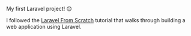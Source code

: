 My first Laravel project! 😊

I followed the [Laravel From Scratch](https://laracasts.com/series/laravel-6-from-scratch) tutorial that walks through building a web application using Laravel.
